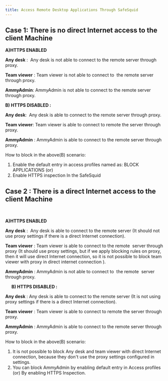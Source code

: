 ```yaml
---
title: Access Remote Desktop Applications Through SafeSquid
---
```


## Case 1: There is no direct Internet access to the client Machine
**A)HTTPS ENABLED**

**Any desk** :  Any desk is not able to connect to the remote server through proxy.

**Team viewer** : Team viewer is not able to connect to  the remote server through proxy.

**AmmyAdmin**: AmmyAdmin is not able to connect to the remote server through proxy.


**B) HTTPS DISABLED :**

**Any desk**:  Any desk is able to connect to the remote server through proxy.

**Team viewer**: Team viewer is able to connect to remote the server through proxy.

**AmmyAdmin** : AmmyAdmin is able to connect to the remote server through proxy.

How to block in the above(B) scenario:
1. Enable the default entry in access profiles named as: BLOCK APPLICATIONS (or)
2. Enable HTTPS inspection In the SafeSquid

## **Case 2 : There is a direct Internet access to the client Machine**
    

**A)HTTPS ENABLED**

**Any desk** :  Any desk is able to connect to the remote server (It should not use proxy settings if there is a direct Internet connection).

**Team viewer** : Team viewer is able to connect to the remote  server through proxy (It should use proxy settings, but if we apply blocking rules on proxy, then it will use direct Internet connection, so it is not possible to block team viewer with proxy in direct internet connection ).

**AmmyAdmin** : AmmyAdmin is not able to connect to  the remote  server through proxy.

    
**B) HTTPS DISABLED :**

**Any desk** : Any desk is able to connect to the remote server (It is not using proxy settings if there is a direct Internet connection).

**Team viewer** : Team viewer is able to connect to remote the server through proxy.

**AmmyAdmin** : AmmyAdmin is able to connect to the remote server through proxy.

How to block in the above(B) scenario:
1. It is not possible to block Any desk and team viewer with direct Internet connection, because they don't use the proxy settings configured in settings.
2. You can block AmmyAdmin by enabling default entry in Access profiles (or) By enabling HTTPS Inspection.
